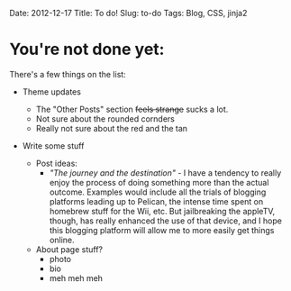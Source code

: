 Date: 2012-12-17
Title: To do!
Slug: to-do
Tags: Blog, CSS, jinja2

# You're not done yet:

There's a few things on the list:

- Theme updates
	- The "Other Posts" section <strike>feels strange</strike> sucks a lot.
	- Not sure about the rounded cornders
	- Really not sure about the red and the tan

- Write some stuff
	- Post ideas:
		- *"The journey and the destination"* - I have a tendency to really enjoy the process of doing something more than the actual outcome. Examples would include all the trials of blogging platforms leading up to Pelican, the intense time spent on homebrew stuff for the Wii, etc. But jailbreaking the appleTV, though, has really enhanced the use of that device, and I hope this blogging platform will allow me to more easily get things online.
	- About page stuff?
		- photo
		- bio
		- meh meh meh
